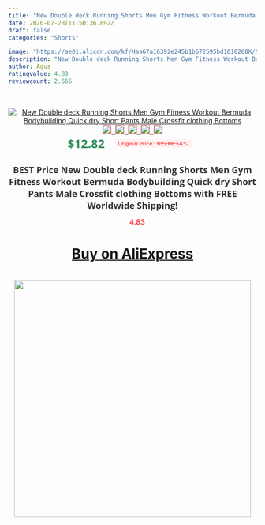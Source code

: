 ```yaml
---
title: "New Double deck Running Shorts Men Gym Fitness Workout Bermuda Bodybuilding Quick dry Short Pants Male Crossfit clothing Bottoms"
date: 2020-07-28T11:50:36.892Z
draft: false
categories: "Shorts"

image: "https://ae01.alicdn.com/kf/Haa67a16392e245b1b672595bd1010260K/New-Double-deck-Running-Shorts-Men-Gym-Fitness-Workout-Bermuda-Bodybuilding-Quick-dry-Short-Pants-Male.jpg"
description: "New Double deck Running Shorts Men Gym Fitness Workout Bermuda Bodybuilding Quick dry Short Pants Male Crossfit clothing Bottoms"
author: Agus
ratingvalue: 4.83
reviewcount: 2.666
---
```

<br>
<div style="text-align: center;">
<a href="https://s.click.aliexpress.com/e/_AeFNot" target="_blank" rel="nofollow noopener noreferrer"><img alt="New Double deck Running Shorts Men Gym Fitness Workout Bermuda Bodybuilding Quick dry Short Pants Male Crossfit clothing Bottoms" class="magnifier-image" src="https://ae01.alicdn.com/kf/Haa67a16392e245b1b672595bd1010260K/New-Double-deck-Running-Shorts-Men-Gym-Fitness-Workout-Bermuda-Bodybuilding-Quick-dry-Short-Pants-Male.jpg_640x640.jpg">
<br>
<img style="border:1px solid salmon" src="https://ae01.alicdn.com/kf/Haa67a16392e245b1b672595bd1010260K/New-Double-deck-Running-Shorts-Men-Gym-Fitness-Workout-Bermuda-Bodybuilding-Quick-dry-Short-Pants-Male.jpg_120x120.jpg">&nbsp;&nbsp;<img style="border:1px solid salmon" src="https://ae01.alicdn.com/kf/H9d5d64fd7aa541e096d70d83cd8e569cJ/New-Double-deck-Running-Shorts-Men-Gym-Fitness-Workout-Bermuda-Bodybuilding-Quick-dry-Short-Pants-Male.jpg_120x120.jpg">&nbsp;&nbsp;<img style="border:1px solid salmon" src="https://ae01.alicdn.com/kf/H6c70a141bbeb4b0d864b7aec34529bdfI/New-Double-deck-Running-Shorts-Men-Gym-Fitness-Workout-Bermuda-Bodybuilding-Quick-dry-Short-Pants-Male.jpg_120x120.jpg">&nbsp;&nbsp;<img style="border:1px solid salmon" src="https://ae01.alicdn.com/kf/H3a434f9ca9034078aef99cde02cb96d7G/New-Double-deck-Running-Shorts-Men-Gym-Fitness-Workout-Bermuda-Bodybuilding-Quick-dry-Short-Pants-Male.jpg_120x120.jpg">&nbsp;&nbsp;<img style="border:1px solid salmon" src="https://ae01.alicdn.com/kf/Hee6e34daee244f928fc85735df0d1389J/New-Double-deck-Running-Shorts-Men-Gym-Fitness-Workout-Bermuda-Bodybuilding-Quick-dry-Short-Pants-Male.jpg_120x120.jpg"></a></div><br0>
<div style="text-align: center;"><span style="background-color: white; border: 0px; box-sizing: border-box; color: seagreen; display: inline-block; font-family: &quot;open sans&quot; , &quot;arial&quot; , &quot;helvetica&quot; , sans-serif , &quot;heiti&quot;; font-size: 24px; font-stretch: inherit; font-weight: 700; line-height: inherit; margin: 0px 10px 0px 0px; padding: 0px; vertical-align: middle;">$12.82 </span>
<span style="background: rgb(255 , 241 , 241); border-radius: 3px; border: 0px; box-sizing: border-box; color: #ff4747; display: inline-block; font-family: inherit; font-size: 12px; font-stretch: inherit; font-style: inherit; font-variant: inherit; font-weight: 600; line-height: inherit; margin: 0px; padding: 2px 5px; transform: scale(0.9); vertical-align: middle;">Original Price : <b style="text-decoration: line-through;">$27.88 </b> 54%&nbsp;&nbsp;</span></div>
<h1 style="color: #333333; display: inline-block; font-family: &quot;open sans&quot; , &quot;arial&quot; , &quot;helvetica&quot; , sans-serif , &quot;heiti&quot;; font-size: 18px; font-stretch: inherit; font-weight: 700; text-align: center;">BEST Price New Double deck Running Shorts Men Gym Fitness Workout Bermuda Bodybuilding Quick dry Short Pants Male Crossfit clothing Bottoms with FREE Worldwide Shipping!</h1>
<div style="color: #ff4747; text-align: center;">
<img src="https://4.bp.blogspot.com/-M0ZcTcb-5uY/XleCXlxnR4I/AAAAAAAAAEc/OrjgMkXV1oMQFaCRZj5HQwOCBcu3w1FegCPcBGAYYCw/s1600/star.png" style="height: 15px;">&nbsp;<b>4.83</b></div>
<div class="button_cont" align="center"><a class="buynow_a" href="https://s.click.aliexpress.com/e/_AeFNot" target="_blank" rel="nofollow noopener noreferrer"><H1>Buy on AliExpress</H1></a></div><br>
<div class="separator" style="clear: both; text-align: center;">
<img src="https://lh3.googleusercontent.com/-pTy5HemUv9M/XlePHvY0dAI/AAAAAAAAAE4/0nX5iRUoIWY8eMW9Dpxeirr157OZliDIgCLcBGAsYHQ/s1600/badge.gif" width="480">
</div>
